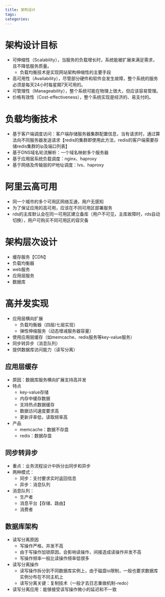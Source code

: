 ```yaml
---
title: 架构设计
tags:
categories:
---
```

# 架构设计目标
* 可伸缩性（Scalability），当服务的负载增长时，系统能被扩展来满足需求，且不降低服务质量。
    - 负载均衡技术是实现网站架构伸缩性的主要手段
* 高可用性（Availability），尽管部分硬件和软件会发生故障，整个系统的服务必须是每天24小时每星期7天可用的。
* 可管理性（Manageability），整个系统可能在物理上很大，但应该容易管理。
* 价格有效性（Cost-effectiveness），整个系统实现是经济的、易支付的。

# 负载均衡技术
* 基于客户端调度访问：客户端存储服务器集群配置信息，当有请求时，通过算法向不同服务器发送请求【redis的集群即使用此方法，redis的客户端需要存储redis集群的ip及端口列表】
* 基于DNS域名轮流解析：一个域名映射多个服务器
* 基于应用层系统负载调度：nginx、haproxy
* 基于网络及传输层的IP地址调度：lvs、haproxy

# 阿里云高可用
* 同一个城市的多个可用区网络互通，用户无感知
* 为了保证应用的高可用，应该在不同可用区部署服务
* rds的主库默认会在同一可用区建立备库（用户不可见，主库故障时，rds自动切换），用户可购买不同可用区的容灾备

# 架构层次设计
* 缓存服务【CDN】
* 负载均衡器
* web服务
* 应用层服务
* 数据库

# 高并发实现
* 应用层横向扩展
    - 负载均衡器（四层/七层实现）
    - 弹性伸缩服务（动态增减服务器容量）
* 使用应用层缓存（如memcache、redis服务等key-value服务）
* 同步转异步（消息队列）
* 提供数据库访问能力（读写分离）

## 应用层缓存
* 原因：数据库服务横向扩展支持高并发
* 特点
    - key-value存储
    - 内存中缓存数据
    - 支持热点数据缓存
    - 数据访问速度要求高
    - 更新评率低，读取频率高
* 产品
    - memcache：数据不存盘
    - redis：数据存盘

## 同步转异步
* 重点：业务流程设计中拆分出同步和异步
* 两种模式：
    - 同步：支付要求实时返回信息
    - 异步：消息队列
* 消息队列：
    - 生产者
    - 消息平台【存储、路由】
    - 消费者

## 数据库架构
* 读写分离原因
    - 写操作严格，并发不高
    - 由于写操作加锁原因，会影响读操作，间接造成读操作并发不高
    - 写操作频率一般比读操作频率低很多
* 读写分离操作
    - 读写操作拆分到不同数据库实例上，由于磁盘io限制，一般也要求数据库实例分布在不同主机上
    - 读写分离关键：复制技术（一般才去日志重做机制-redo）
* 读写分离应用：能够接受读写操作微小的延迟和不一致
